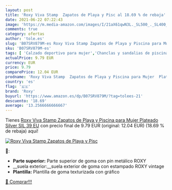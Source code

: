 ```yaml
---
layout: post
title: 'Roxy Viva Stamp  Zapatos de Playa y Pisc al 18.69 % de rebaja'
date: 2021-06-22 07:22:43
image: 'https://m.media-amazon.com/images/I/21aX61qwN3L._SL500_._SL400_.jpg'
comments: true
category: ofertas
author: 'tole.es'
slug: 'B07SRV879M-es Roxy Viva Stamp Zapatos de Playa y Piscina para Mujer...'
sku: 'B07SRV879M-es'
tags: [ 'Calzado deportivo para mujer','Chanclas y sandalias de piscina para mujer','Zapatillas y calzado deportivo para mujer','Zapatos','Zapatos para mujer','Zapatos y complementos','roxy','zapatos', ]
actualPrice: 9.79 EUR
currency: EUR
price: 9.79
comparePrice: 12.04 EUR
prodname: 'Roxy Viva Stamp  Zapatos de Playa y Piscina para Mujer  Plateado  Silver SIL   39 EU'
country: 'es'
flag: '🇪🇸'
brand: 'Roxy'
buyurl: 'https://www.amazon.es/dp/B07SRV879M/?tag=tolees-21'
descuento: '18.69'
average: '13.2566666666667'
---
```


Tienes [Roxy Viva Stamp  Zapatos de Playa y Piscina para Mujer  Plateado  Silver SIL   39 EU](https://www.amazon.es/dp/B07SRV879M/?tag=tolees-21) con precio final de  9.79 EUR (original: 12.04 EUR) (18.69 %  de rebaja) aqui!

[![Roxy Viva Stamp  Zapatos de Playa y Pisc](https://m.media-amazon.com/images/I/21aX61qwN3L._SL500_._SL400_.jpg)](https://www.amazon.es/dp/B07SRV879M/?tag=tolees-21)

🔎:

- __Parte superior:__ Parte superior de goma con pin metálico ROXY
- __suela exterior:__suela exterior de goma con estampado ROXY vintage
- __Plantilla:__ Plantilla de goma texturizada con gráfico

[🛒 Comprar!!!](https://www.amazon.es/dp/B07SRV879M/?tag=tolees-21)
